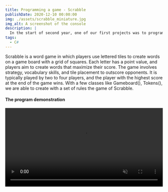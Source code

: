 ```yaml
---
title: Programming a game - Scrabble
publishDate: 2020-12-10 00:00:00
img: ./assets/scrabble_miniature.jpg
img_alt: A screenshot of the console
description: |
  In the start of second year, one of our first projects was to program a game of Scrabble.
tags:
  - C#
---
```


Scrabble is a word game in which players use lettered tiles to create words on a game board with a grid of squares. Each letter has a point value, and players aim to create words that maximize their score. 
The game involves strategy, vocabulary skills, and tile placement to outscore opponents. It is typically played by two to four players, and the player with the highest score at the end of the game wins.
With a few classes like Gameboard(), Tokens(), we are able to create with a set of rules the game of Scrabble.

#### The program demonstration

<video controls width="100%" muted controlsList="nodownload">
  <source src="./assets/scrabble_demo.mp4" type="video/mp4">
</video>

